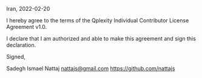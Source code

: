 Iran, 2022-02-20

I hereby agree to the terms of the Qplexity Individual Contributor License
Agreement v1.0.

I declare that I am authorized and able to make this agreement and sign this
declaration.

Signed,

Sadegh Ismael Nattaj nattajs@gmail.com https://github.com/nattajs
